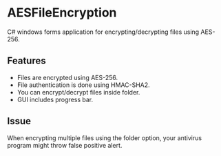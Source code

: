 # AESFileEncryption
C# windows forms application for encrypting/decrypting files using AES-256.

## Features
* Files are encrypted using AES-256.
* File authentication is done using HMAC-SHA2.
* You can encrypt/decrypt files inside folder.
* GUI includes progress bar.

## Issue
When encrypting multiple files using the folder option, your antivirus program might throw false positive alert.